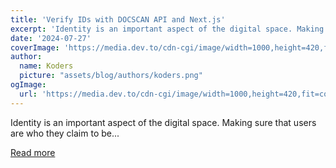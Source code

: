 ```yaml
---
title: 'Verify IDs with DOCSCAN API and Next.js'
excerpt: 'Identity is an important aspect of the digital space. Making sure that users are who they claim to be...'
date: '2024-07-27'
coverImage: 'https://media.dev.to/cdn-cgi/image/width=1000,height=420,fit=cover,gravity=auto,format=auto/https%3A%2F%2Fdev-to-uploads.s3.amazonaws.com%2Fuploads%2Farticles%2Fwe93eos7bf8a35p98bv5.png'
author:
  name: Koders
  picture: "assets/blog/authors/koders.png"
ogImage:
  url: 'https://media.dev.to/cdn-cgi/image/width=1000,height=420,fit=cover,gravity=auto,format=auto/https%3A%2F%2Fdev-to-uploads.s3.amazonaws.com%2Fuploads%2Farticles%2Fwe93eos7bf8a35p98bv5.png'
---
```


Identity is an important aspect of the digital space. Making sure that users are who they claim to be...

[Read more](https://dev.to/envitab/verify-ids-with-docscan-api-and-nextjs-1keb)
